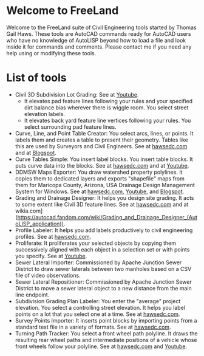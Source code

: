 # Welcome to FreeLand
Welcome to the FreeLand suite of Civil Engineering tools started by Thomas Gail Haws. These tools are AutoCAD commands ready for AutoCAD users who have no knowledge of AutoLISP beyond how to load a file and look inside it for commands and comments. Please contact me if you need any help using or modifying these tools.

# List of tools
- Civil 3D Subdivision Lot Grading: See at [Youtube](https://youtu.be/OkHoKr-nJKU).
  - It elevates pad feature lines following your rules and your specified dirt balance bias wherever there is wiggle room. You select street elevation labels. 
  - It elevates back yard feature line vertices following your rules. You select surrounding pad feature lines.
- Curve, Line, and Point Table Creator: You select arcs, lines, or points. It labels them and creates a table to present their geometry. Tables like this are used by Surveyors and Civil Engineers. See at [hawsedc.com](https://hawsedc.com/gnu/curvesauto) and at [Blogspot](https://tomsthird.blogspot.com/2015/01/geotables-free-curve-line-and-point.html).
- Curve Tables Simple: You insert label blocks. You insert table blocks. It puts curve data into the blocks. See at [hawsedc.com](https://hawsedc.com/gnu/curvesmanual) and at [Youtube](https://youtu.be/u8-3TwPjamw).
- DDMSW Maps Exporter: You draw watershed property polylines. It copies them to dedicated layers and exports "shapefile" maps from them for Maricopa County, Arizona, USA Drainage Design Management System for Windows. See at [hawsedc.com](https://hawsedc.com/gnu/ddmsw.php), [Youtube](https://youtu.be/e59g8UMujbI), and [Blogspot](https://tomsthird.blogspot.com/2017/03/automated-autocad-gis-export-to-ddmsw.html).
- Grading and Drainage Designer: It helps you design site grading. It acts to some extent like Civil 3D feature lines. See at [hawsedc.com](https://hawsedc.com/gnu/gdd.php) and at wikia.com](https://autocad.fandom.com/wiki/Grading_and_Drainage_Designer_(AutoLISP_application)).
- Profile Labeler: It helps you add labels productively to civil engineering profiles. See at [hawsedc.com](https://hawsedc.com/gnu/proflbl.php).
- Proliferate: It proliferates your selected objects by copying them successively aligned with each object in a selection set or with points you specify. See at [Youtube](https://youtu.be/NgT_VaJvk6A).
- Sewer Lateral Importer: Commissioned by Apache Junction Sewer District to draw sewer laterals between two manholes based on a CSV file of video observations.
- Sewer Lateral Repositioner: Commissioned by Apache Junction Sewer District to move a sewer lateral object to a new distance from the main line endpoint.
- Subdivision Grading Plan Labeler: You enter the "average" project elevation. You select a controlling street elevation. It helps you label points on a lot that you select one at a time. See at [hawsedc.com](https://hawsedc.com/gnu/gradlbl.php).
- Survey Points Importer: It inserts point blocks by importing points from a standard text file in a variety of formats. See at [hawsedc.com](https://hawsedc.com/gnu/pointsin.php).
- Turning Path Tracker: You select a front wheel path polyline. It draws the resulting rear wheel paths and intermediate positions of a vehicle whose front wheels follow your polyline. See at [hawsedc.com](https://hawsedc.com/gnu/turn.php) and [Youtube](https://youtu.be/DmHMUyquoSI).
